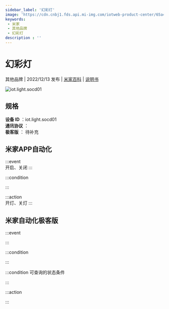 ```yaml
---
sidebar_label: '幻彩灯'
image: 'https://cdn.cnbj1.fds.api.mi-img.com/iotweb-product-center/65a4b68e4e11efd65e21a784e61abd46_1666324841511.png?GalaxyAccessKeyId=AKVGLQWBOVIRQ3XLEW&Expires=9223372036854775807&Signature=HWDCSSqbkZ3N79kCvoz38aPLhhk='
keywords: 
 - 米家
 - 其他品牌
 - 幻彩灯
description : ''
---
```

# 幻彩灯

其他品牌 | 2022/12/13 发布 | [米家百科](https://home.mi.com/webapp/content/baike/product/index.html?model=iot.light.socd01) | [说明书](https://home.mi.com/views/introduction.html?model=iot.light.socd01&region=cn)

![iot.light.socd01](https://cdn.cnbj1.fds.api.mi-img.com/iotweb-product-center/65a4b68e4e11efd65e21a784e61abd46_1666324841511.png?GalaxyAccessKeyId=AKVGLQWBOVIRQ3XLEW&Expires=9223372036854775807&Signature=HWDCSSqbkZ3N79kCvoz38aPLhhk=)

## 规格  
> 
**设备 ID** ：iot.light.socd01  
**通讯协议** ：  
**极客版**  ： 待补充 


## 米家APP自动化  

:::event  
开启、关闭
:::

:::condition  

:::

:::action   
开灯、关灯
:::

## 米家自动化极客版  

:::event  

:::

:::condition  

:::

:::condition 可查询的状态条件  

:::

:::action  

:::

        
